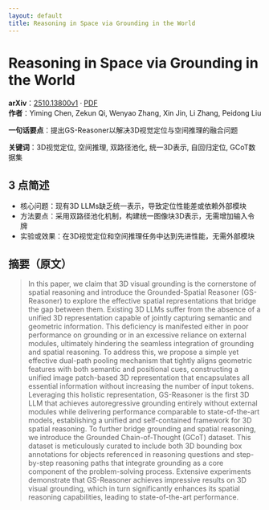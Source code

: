 ```yaml
---
layout: default
title: Reasoning in Space via Grounding in the World
---
```


# Reasoning in Space via Grounding in the World
**arXiv**：[2510.13800v1](https://arxiv.org/abs/2510.13800) · [PDF](https://arxiv.org/pdf/2510.13800.pdf)  
**作者**：Yiming Chen, Zekun Qi, Wenyao Zhang, Xin Jin, Li Zhang, Peidong Liu  

**一句话要点**：提出GS-Reasoner以解决3D视觉定位与空间推理的融合问题

**关键词**：3D视觉定位, 空间推理, 双路径池化, 统一3D表示, 自回归定位, GCoT数据集

## 3 点简述
- 核心问题：现有3D LLMs缺乏统一表示，导致定位性能差或依赖外部模块
- 方法要点：采用双路径池化机制，构建统一图像块3D表示，无需增加输入令牌
- 实验或效果：在3D视觉定位和空间推理任务中达到先进性能，无需外部模块

## 摘要（原文）

> In this paper, we claim that 3D visual grounding is the cornerstone of
> spatial reasoning and introduce the Grounded-Spatial Reasoner (GS-Reasoner) to
> explore the effective spatial representations that bridge the gap between them.
> Existing 3D LLMs suffer from the absence of a unified 3D representation capable
> of jointly capturing semantic and geometric information. This deficiency is
> manifested either in poor performance on grounding or in an excessive reliance
> on external modules, ultimately hindering the seamless integration of grounding
> and spatial reasoning. To address this, we propose a simple yet effective
> dual-path pooling mechanism that tightly aligns geometric features with both
> semantic and positional cues, constructing a unified image patch-based 3D
> representation that encapsulates all essential information without increasing
> the number of input tokens. Leveraging this holistic representation,
> GS-Reasoner is the first 3D LLM that achieves autoregressive grounding entirely
> without external modules while delivering performance comparable to
> state-of-the-art models, establishing a unified and self-contained framework
> for 3D spatial reasoning. To further bridge grounding and spatial reasoning, we
> introduce the Grounded Chain-of-Thought (GCoT) dataset. This dataset is
> meticulously curated to include both 3D bounding box annotations for objects
> referenced in reasoning questions and step-by-step reasoning paths that
> integrate grounding as a core component of the problem-solving process.
> Extensive experiments demonstrate that GS-Reasoner achieves impressive results
> on 3D visual grounding, which in turn significantly enhances its spatial
> reasoning capabilities, leading to state-of-the-art performance.

